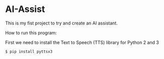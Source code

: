 # AI-Assist

This is my fist project to try and create an AI assistant.

How to run this program:

First we need to install the Text to Speech (TTS) library for Python 2 and 3

```bash
$ pip install pyttsx3
```
